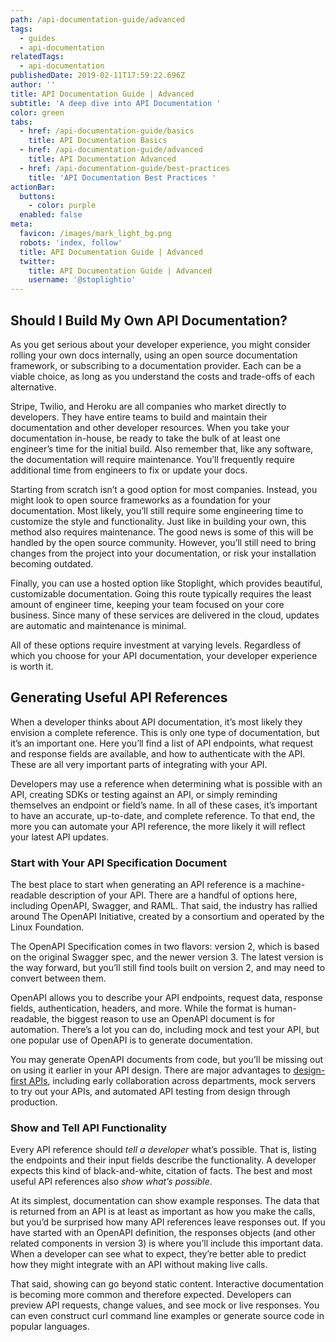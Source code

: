 ```yaml
---
path: /api-documentation-guide/advanced
tags:
  - guides
  - api-documentation
relatedTags:
  - api-documentation
publishedDate: 2019-02-11T17:59:22.696Z
author: ''
title: API Documentation Guide | Advanced
subtitle: 'A deep dive into API Documentation '
color: green
tabs:
  - href: /api-documentation-guide/basics
    title: API Documentation Basics
  - href: /api-documentation-guide/advanced
    title: API Documentation Advanced
  - href: /api-documentation-guide/best-practices
    title: 'API Documentation Best Practices '
actionBar:
  buttons:
    - color: purple
  enabled: false
meta:
  favicon: /images/mark_light_bg.png
  robots: 'index, follow'
  title: API Documentation Guide | Advanced
  twitter:
    title: API Documentation Guide | Advanced
    username: '@stoplightio'
---
```

## Should I Build My Own API Documentation?
As you get serious about your developer experience, you might consider rolling your own docs internally, using an open source documentation framework, or subscribing to a documentation provider. Each can be a viable choice, as long as you understand the costs and trade-offs of each alternative.

Stripe, Twilio, and Heroku are all companies who market directly to developers. They have entire teams to build and maintain their documentation and other developer resources. When you take your documentation in-house, be ready to take the bulk of at least one engineer’s time for the initial build. Also remember that, like any software, the documentation will require maintenance. You’ll frequently require additional time from engineers to fix or update your docs.

Starting from scratch isn’t a good option for most companies. Instead, you might look to open source frameworks as a foundation for your documentation. Most likely, you’ll still require some engineering time to customize the style and functionality. Just like in building your own, this method also requires maintenance. The good news is some of this will be handled by the open source community. However, you’ll still need to bring changes from the project into your documentation, or risk your installation becoming outdated.

Finally, you can use a hosted option like Stoplight, which provides beautiful, customizable documentation. Going this route typically requires the least amount of engineer time, keeping your team focused on your core business. Since many of these services are delivered in the cloud, updates are automatic and maintenance is minimal. 

All of these options require investment at varying levels. Regardless of which you choose for your API documentation, your developer experience is worth it.

## Generating Useful API References
When a developer thinks about API documentation, it’s most likely they envision a complete reference. This is only one type of documentation, but it’s an important one. Here you’ll find a list of API endpoints, what request and response fields are available, and how to authenticate with the API. These are all very important parts of integrating with your API.

Developers may use a reference when determining what is possible with an API, creating SDKs or testing against an API, or simply reminding themselves an endpoint or field’s name. In all of these cases, it’s important to have an accurate, up-to-date, and complete reference. To that end, the more you can automate your API reference, the more likely it will reflect your latest API updates.
### Start with Your API Specification Document
The best place to start when generating an API reference is a machine-readable description of your API. There are a handful of options here, including OpenAPI, Swagger, and RAML. That said, the industry has rallied around The OpenAPI Initiative, created by a consortium and operated by the Linux Foundation.

The OpenAPI Specification comes in two flavors: version 2, which is based on the original Swagger spec, and the newer version 3. The latest version is the way forward, but you’ll still find tools built on version 2, and may need to convert between them.

OpenAPI allows you to describe your API endpoints, request data, response fields, authentication, headers, and more. While the format is human-readable, the biggest reason to use an OpenAPI document is for automation. There’s a lot you can do, including mock and test your API, but one popular use of OpenAPI is to generate documentation.

You may generate OpenAPI documents from code, but you’ll be missing out on using it earlier in your API design. There are major advantages to [design-first APIs](https://stoplight.io/api-design-guide/basics/), including early collaboration across departments, mock servers to try out your APIs, and automated API testing from design through production.
### Show and Tell API Functionality
Every API reference should _tell a developer_ what’s possible. That is, listing the endpoints and their input fields describe the functionality. A developer expects this kind of black-and-white, citation of facts. The best and most useful API references also _show what’s possible_.

At its simplest, documentation can show example responses. The data that is returned from an API is at least as important as how you make the calls, but you’d be surprised how many API references leave responses out. If you have started with an OpenAPI definition, the responses objects (and other related components in version 3) is where you’ll include this important data. When a developer can see what to expect, they’re better able to predict how they might integrate with an API without making live calls.

That said, showing can go beyond static content. Interactive documentation is becoming more common and therefore expected. Developers can preview API requests, change values, and see mock or live responses. You can even construct curl command line examples or generate source code in popular languages.
